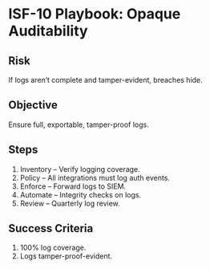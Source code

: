 # ISF-10 Playbook: Opaque Auditability

## Risk
If logs aren’t complete and tamper-evident, breaches hide.

## Objective
Ensure full, exportable, tamper-proof logs.

## Steps
1. Inventory – Verify logging coverage.
2. Policy – All integrations must log auth events.
3. Enforce – Forward logs to SIEM.
4. Automate – Integrity checks on logs.
5. Review – Quarterly log review.

## Success Criteria
1. 100% log coverage.
2. Logs tamper-proof-evident.
